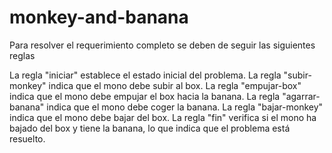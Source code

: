 # monkey-and-banana
Para resolver el requerimiento completo se deben de seguir las siguientes reglas

La regla "iniciar" establece el estado inicial del problema.
La regla "subir-monkey" indica que el mono debe subir al box.
La regla "empujar-box" indica que el mono debe empujar el box hacia la banana.
La regla "agarrar-banana" indica que el mono debe coger la banana.
La regla "bajar-monkey" indica que el mono debe bajar del box.
La regla "fin" verifica si el mono ha bajado del box y tiene la banana, lo que indica que el problema está resuelto.
